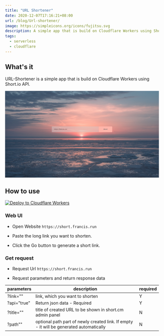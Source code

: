 ```yaml
---
title: "URL Shortener"
date: 2020-12-07T17:16:21+08:00
url: /blog/Url-shortener/
image: https://simpleicons.org/icons/fujitsu.svg
description: A simple app that is build on Cloudflare Workers using Short.io API.
tags:
  - serverless
  - cloudflare 
---
```


## What's it

URL-Shortener is a simple app that is build on Cloudflare Workers using Short.io API.

[![index](https://raw.githubusercontent.com/francis-du/url-shortener/main/src/static/img/index.png)](https://short.francis.run/?link=https%3A%2F%2Ffrancis.run)

## How to use

[![Deploy to Cloudflare Workers](https://deploy.workers.cloudflare.com/button)](https://deploy.workers.cloudflare.com/?url=https://github.com/francis-du/url-shortener)

### Web UI

- Open Website `https://short.francis.run`

- Paste the long link you want to shorten.

- Click the Go button to generate a short link.

### Get request

- Request Url `https://short.francis.run`

- Request parameters and return response data

|  parameters  | description  | required |
|  ----  | ----  | ------- | 
| ?link=""  | link, which you want to shorten| Y|
| ?api="true" | Return json data - Required| Y |
| ?title="" |title of created URL to be shown in short.cm admin panel | N |
| ?path""  | optional path part of newly created link. If empty - it will be generated automatically | N |